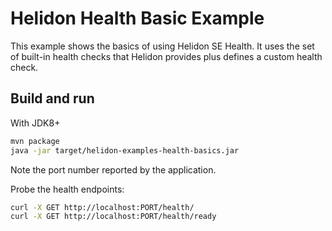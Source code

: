 # Helidon Health Basic Example

This example shows the basics of using Helidon SE Health. It uses the
set of built-in health checks that Helidon provides plus defines a
custom health check.

## Build and run

With JDK8+
```bash
mvn package
java -jar target/helidon-examples-health-basics.jar
```

Note the port number reported by the application.

Probe the health endpoints:

```bash
curl -X GET http://localhost:PORT/health/
curl -X GET http://localhost:PORT/health/ready
```
